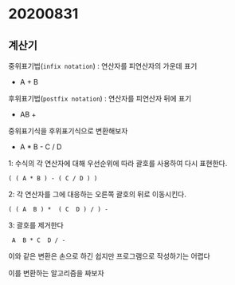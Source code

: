 # 20200831

## 계산기

중위표기법(`infix notation`) : 연산자를 피연산자의 가운데 표기

- A + B

후위표기법(`postfix notation`) : 연산자를 피연산자 뒤에 표기

- AB +

중위표기식을 후위표기식으로 변환해보자

- A * B - C / D

1: 수식의 각 연산자에 대해 우선순위에 따라 괄호를 사용하여 다시 표현한다.

`( ( A * B ) - ( C / D ) )`

2: 각 연산자를 그에 대응하는 오른쪽 괄호의 뒤로 이동시킨다.

`( ( A  B ) *  ( C  D ) / ) -`

3: 괄호를 제거한다

` A  B * C  D / -`

이와 같은 변환은 손으로 하긴 쉽지만 프로그램으로 작성하기는 어렵다

이를 변환하는 알고리즘을 짜보자